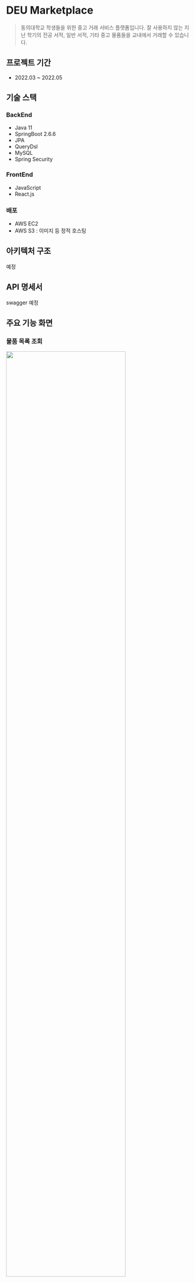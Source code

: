 # DEU Marketplace
> 동의대학교 학생들을 위한 중고 거래 서비스 플랫폼입니다.
> 잘 사용하지 않는 지난 학기의 전공 서적, 일반 서적, 기타 중고 물품들을 교내에서 거래할 수 있습니다.

## 프로젝트 기간
- 2022.03 ~ 2022.05

## 기술 스택
### BackEnd
- Java 11
- SpringBoot 2.6.6
- JPA
- QueryDsl
- MySQL
- Spring Security

### FrontEnd
- JavaScript
- React.js

### 배포
- AWS EC2
- AWS S3 : 이미지 등 정적 호스팅

## 아키텍처 구조
예정

## API 명세서
swagger 예정

## 주요 기능 화면
### 물품 목록 조회
<img width="80%" src="https://user-images.githubusercontent.com/81250857/182005878-d2f097a7-ee8f-4a76-95fc-b4f5549694fa.gif"/>

### 물품 작성 및 상세 조회
<img width="80%" src="https://user-images.githubusercontent.com/81250857/182005877-6dbfd830-af6e-4248-b2a1-a53bebb230ea.gif"/>

### 물품 검색
<img width="80%" src="https://user-images.githubusercontent.com/81250857/182005876-1ef39b4b-df95-4e3c-9413-11693619b567.gif"/>

### 게시물 검색 및 목록 조회
<img width="80%" src="https://user-images.githubusercontent.com/81250857/182005871-347af365-0f35-4d99-ac69-6fb75350af12.gif"/>

### 게시물 등록
<img width="80%" src="https://user-images.githubusercontent.com/81250857/182005874-4a1eaf73-9d00-4ee0-8064-33bc834b3c2f.gif"/>

### 게시물 댓글 작성
<img width="80%" src="https://user-images.githubusercontent.com/81250857/182005875-2366e6ac-e4ce-443f-9091-fa3a5ce05c94.gif"/>

### 판매자-구매자 채팅
<img width="80%" src="https://user-images.githubusercontent.com/81250857/182005879-f39b215d-8946-4855-a466-35891eda268e.gif"/>

### 거래 예약
<img width="80%" src="https://user-images.githubusercontent.com/81250857/182005871-347af365-0f35-4d99-ac69-6fb75350af12.gif"/>

